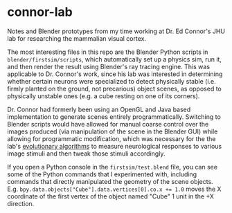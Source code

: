 # connor-lab
Notes and Blender prototypes from my time working at Dr. Ed Connor's JHU lab for researching the mammalian visual cortex.

The most interesting files in this repo are the Blender Python scripts in `blender/firstsim/scripts`, which automatically set up a physics sim, run it, and then render the result using Blender's ray tracing engine. This was applicable to Dr. Connor's work, since his lab was interested in determining whether certain neurons were specialized to detect physically stable (i.e. firmly planted on the ground, not precarious) object scenes, as opposed to physically unstable ones (e.g. a cube resting on one of its corners).

Dr. Connor had formerly been using an OpenGL and Java based implementation to generate scenes entirely programmatically. Switching to Blender scripts would have allowed for manual coarse control over the images produced (via manipulation of the scene in the Blender GUI) while allowing for programmatic modification, which was necessary for the the lab's [evolutionary algorithms](https://en.wikipedia.org/wiki/Evolutionary_algorithm) to measure neurological responses to various image stimuli and then tweak those stimuli accordingly.

If you open a Python console in the `firstsim/test.blend` file, you can see some of the Python commands that I experimented with, including commands that directly manipulated the geometry of the scene objects. E.g. `bpy.data.objects["Cube"].data.vertices[0].co.x += 1.0` moves the X coordinate of the first vertex of the object named "Cube" 1 unit in the +X direction.

